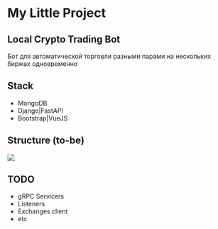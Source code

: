 # My Little Project
## Local Crypto Trading Bot

Бот для автоматической торговли разными парами на нескольких биржах одновременно

## Stack

- MongoDB
- Django|FastAPI
- Bootstrap|VueJS

## Structure (to-be)
![](https://i.imgur.com/eloNVri.png)

## TODO

- gRPC Servicers
- Listeners
- Exchanges client
- etc